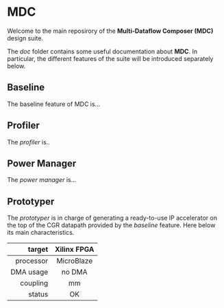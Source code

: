 # MDC
Welcome to the main reposirory of the **Multi-Dataflow Composer (MDC)** design suite.

The _doc_ folder contains some useful documentation about **MDC**. In particular, the different features of the suite will be introduced separately below.

## Baseline
The baseline feature of MDC is...

## Profiler
The _profiler_ is..

## Power Manager
The _power manager_ is... 

## Prototyper
The _prototyper_ is in charge of generating a ready-to-use IP accelerator on the top of the CGR datapath provided by the _baseline_ feature.
Here below its main characteristics.

| target    | Xilinx FPGA                |
| ---------:|:-------------------------: |
| processor | MicroBlaze   |ARM          |
| DMA usage | no DMA|DMA   |no DMA|DMA   |
| coupling  | mm |s |mm |s |mm |s |mm |s |
| status    | OK |OK|-  |- |-  |- |-  |- |

